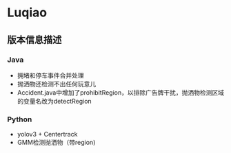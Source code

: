 # Luqiao

## 版本信息描述

### Java

- 拥堵和停车事件合并处理
- 抛洒物还检测不出任何玩意儿
- Accident.java中增加了prohibitRegion，以排除广告牌干扰，抛洒物检测区域的变量名改为detectRegion

### Python

- yolov3 + Centertrack
- GMM检测抛洒物（带region)
